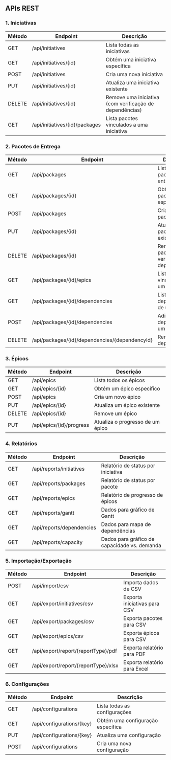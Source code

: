## APIs REST

### 1. Iniciativas

| Método | Endpoint | Descrição |
|--------|----------|-----------|
| GET | /api/initiatives | Lista todas as iniciativas |
| GET | /api/initiatives/{id} | Obtém uma iniciativa específica |
| POST | /api/initiatives | Cria uma nova iniciativa |
| PUT | /api/initiatives/{id} | Atualiza uma iniciativa existente |
| DELETE | /api/initiatives/{id} | Remove uma iniciativa (com verificação de dependências) |
| GET | /api/initiatives/{id}/packages | Lista pacotes vinculados a uma iniciativa |

### 2. Pacotes de Entrega

| Método | Endpoint | Descrição |
|--------|----------|-----------|
| GET | /api/packages | Lista todos os pacotes de entrega |
| GET | /api/packages/{id} | Obtém um pacote específico |
| POST | /api/packages | Cria um novo pacote |
| PUT | /api/packages/{id} | Atualiza um pacote existente |
| DELETE | /api/packages/{id} | Remove um pacote (com verificação de dependências) |
| GET | /api/packages/{id}/epics | Lista épicos vinculados a um pacote |
| GET | /api/packages/{id}/dependencies | Lista dependências de um pacote |
| POST | /api/packages/{id}/dependencies | Adiciona uma dependência a um pacote |
| DELETE | /api/packages/{id}/dependencies/{dependencyId} | Remove uma dependência |

### 3. Épicos

| Método | Endpoint | Descrição |
|--------|----------|-----------|
| GET | /api/epics | Lista todos os épicos |
| GET | /api/epics/{id} | Obtém um épico específico |
| POST | /api/epics | Cria um novo épico |
| PUT | /api/epics/{id} | Atualiza um épico existente |
| DELETE | /api/epics/{id} | Remove um épico |
| PUT | /api/epics/{id}/progress | Atualiza o progresso de um épico |

### 4. Relatórios

| Método | Endpoint | Descrição |
|--------|----------|-----------|
| GET | /api/reports/initiatives | Relatório de status por iniciativa |
| GET | /api/reports/packages | Relatório de status por pacote |
| GET | /api/reports/epics | Relatório de progresso de épicos |
| GET | /api/reports/gantt | Dados para gráfico de Gantt |
| GET | /api/reports/dependencies | Dados para mapa de dependências |
| GET | /api/reports/capacity | Dados para gráfico de capacidade vs. demanda |

### 5. Importação/Exportação

| Método | Endpoint | Descrição |
|--------|----------|-----------|
| POST | /api/import/csv | Importa dados de CSV |
| GET | /api/export/initiatives/csv | Exporta iniciativas para CSV |
| GET | /api/export/packages/csv | Exporta pacotes para CSV |
| GET | /api/export/epics/csv | Exporta épicos para CSV |
| GET | /api/export/report/{reportType}/pdf | Exporta relatório para PDF |
| GET | /api/export/report/{reportType}/xlsx | Exporta relatório para Excel |

### 6. Configurações

| Método | Endpoint | Descrição |
|--------|----------|-----------|
| GET | /api/configurations | Lista todas as configurações |
| GET | /api/configurations/{key} | Obtém uma configuração específica |
| PUT | /api/configurations/{key} | Atualiza uma configuração |
| POST | /api/configurations | Cria uma nova configuração |